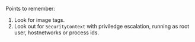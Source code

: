 Points to remember: 

1. Look for image tags. 
2. Look out for `SecurityContext` with priviledge escalation, 
running as root user, hostnetworks or process ids. 
